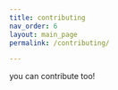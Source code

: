 ```yaml
---
title: contributing
nav_order: 6
layout: main_page
permalink: /contributing/

---
```


you can contribute too!

